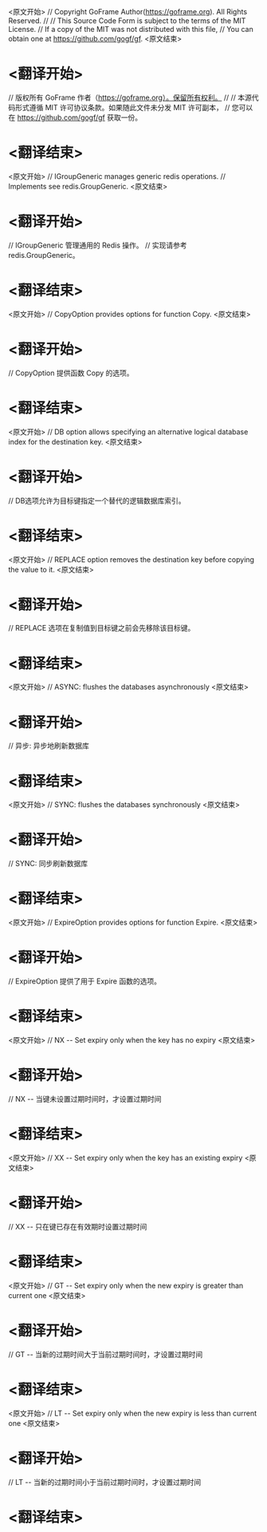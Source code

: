 
<原文开始>
// Copyright GoFrame Author(https://goframe.org). All Rights Reserved.
//
// This Source Code Form is subject to the terms of the MIT License.
// If a copy of the MIT was not distributed with this file,
// You can obtain one at https://github.com/gogf/gf.
<原文结束>

# <翻译开始>
// 版权所有 GoFrame 作者（https://goframe.org）。保留所有权利。
//
// 本源代码形式遵循 MIT 许可协议条款。如果随此文件未分发 MIT 许可副本，
// 您可以在 https://github.com/gogf/gf 获取一份。
# <翻译结束>


<原文开始>
// IGroupGeneric manages generic redis operations.
// Implements see redis.GroupGeneric.
<原文结束>

# <翻译开始>
// IGroupGeneric 管理通用的 Redis 操作。
// 实现请参考 redis.GroupGeneric。
# <翻译结束>


<原文开始>
// CopyOption provides options for function Copy.
<原文结束>

# <翻译开始>
// CopyOption 提供函数 Copy 的选项。
# <翻译结束>


<原文开始>
// DB option allows specifying an alternative logical database index for the destination key.
<原文结束>

# <翻译开始>
// DB选项允许为目标键指定一个替代的逻辑数据库索引。
# <翻译结束>


<原文开始>
// REPLACE option removes the destination key before copying the value to it.
<原文结束>

# <翻译开始>
// REPLACE 选项在复制值到目标键之前会先移除该目标键。
# <翻译结束>


<原文开始>
// ASYNC: flushes the databases asynchronously
<原文结束>

# <翻译开始>
// 异步: 异步地刷新数据库
# <翻译结束>


<原文开始>
// SYNC: flushes the databases synchronously
<原文结束>

# <翻译开始>
// SYNC: 同步刷新数据库
# <翻译结束>


<原文开始>
// ExpireOption provides options for function Expire.
<原文结束>

# <翻译开始>
// ExpireOption 提供了用于 Expire 函数的选项。
# <翻译结束>


<原文开始>
// NX -- Set expiry only when the key has no expiry
<原文结束>

# <翻译开始>
// NX -- 当键未设置过期时间时，才设置过期时间
# <翻译结束>


<原文开始>
// XX -- Set expiry only when the key has an existing expiry
<原文结束>

# <翻译开始>
// XX -- 只在键已存在有效期时设置过期时间
# <翻译结束>


<原文开始>
// GT -- Set expiry only when the new expiry is greater than current one
<原文结束>

# <翻译开始>
// GT -- 当新的过期时间大于当前过期时间时，才设置过期时间
# <翻译结束>


<原文开始>
// LT -- Set expiry only when the new expiry is less than current one
<原文结束>

# <翻译开始>
// LT -- 当新的过期时间小于当前过期时间时，才设置过期时间
# <翻译结束>

